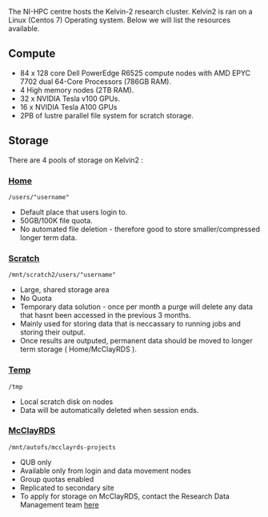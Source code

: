 The NI-HPC centre hosts the Kelvin-2 research cluster.
Kelvin2 is ran on a Linux (Centos 7) Operating system.
Below we will list the resources available.

## Compute

- 84 x 128 core Dell PowerEdge R6525 compute nodes with AMD EPYC 7702 dual 64-Core Processors (786GB RAM).
- 4 High memory nodes (2TB RAM).
- 32 x NVIDIA Tesla v100 GPUs.
- 16 x NVIDIA Tesla A100 GPUs
- 2PB of lustre parallel file system for scratch storage.

## Storage

There are 4 pools of storage on Kelvin2 :

### <ins>Home<ins>
        
    /users/"username"
 - Default place that users login to.
- 50GB/100K file quota.
- No automated file deletion - therefore good to store smaller/compressed longer term data.

### <ins>Scratch<ins>
        
    /mnt/scratch2/users/"username"
 - Large, shared storage area
 - No Quota
 - Temporary data solution - once per month a purge will delete any data that hasnt been accessed in the previous 3 months.
 - Mainly used for storing data that is neccassary to running jobs and storing their output.
 - Once results are outputed, permanent data should be moved to longer term storage ( Home/McClayRDS ).

### <ins>Temp<ins>

    /tmp

- Local scratch disk on nodes
- Data will be automatically deleted when session ends.

### <ins>McClayRDS<ins>

    /mnt/autofs/mcclayrds-projects
    
- QUB only
- Available only from  login and data movement nodes
- Group quotas enabled
- Replicated to secondary site
- To apply for storage on McClayRDS, contact the Research Data Management team [here](https://libguides.qub.ac.uk/ResearchDataManagement/Introduction)
